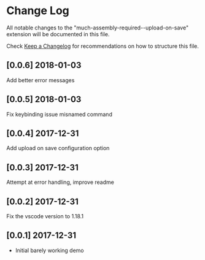 # Change Log
All notable changes to the "much-assembly-required--upload-on-save" extension will be documented in this file.

Check [Keep a Changelog](http://keepachangelog.com/) for recommendations on how to structure this file.

## [0.0.6] 2018-01-03

Add better error messages

## [0.0.5] 2018-01-03

Fix keybinding issue misnamed command

## [0.0.4] 2017-12-31

Add upload on save configuration option

## [0.0.3] 2017-12-31

Attempt at error handling, improve readme

## [0.0.2] 2017-12-31

Fix the vscode version to 1.18.1

## [0.0.1] 2017-12-31

- Initial barely working demo
